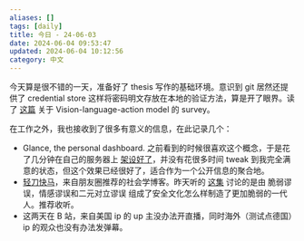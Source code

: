 ```yaml
---
aliases: []
tags: [daily]
title: 今日 - 24-06-03
date: 2024-06-04 09:53:47
updated: 2024-06-04 10:12:56
category: 中文
---
```


今天算是很不错的一天，准备好了 thesis 写作的基础环境。意识到 git 居然还提供了 credential store 这样将密码明文存放在本地的验证方法，算是开了眼界。读了 [这篇](https://arxiv.org/pdf/2405.14093) 关于 Vision-language-action model 的 survey。

在工作之外，我也接收到了很多有意义的信息，在此记录几个：

- Glance, the personal dashboard. 之前看到的时候很喜欢这个概念，于是花了几分钟在自己的服务器上 [架设好了](https://core.lumeny.io/)，并没有花很多时间 tweak 到我完全满意的状态，但这个效果已经很好了，适合作为一个公开信息的聚合地。
- [轻刀快马](https://www.xiaoyuzhoufm.com/podcast/640482a886730b8173861298)，来自朋友圈推荐的社会学博客。昨天听的 [这集](https://www.xiaoyuzhoufm.com/episode/6655fcc306bc73decb0c0fe8) 讨论的是由 脆弱谬误，情感谬误和二元对立谬误 组成了安全文化怎么样制造了更加脆弱的一代人。推荐收听。
- 这两天在 B 站，来自美国 ip 的 up 主没办法开直播，同时海外（测试点德国）ip 的观众也没有办法发弹幕。